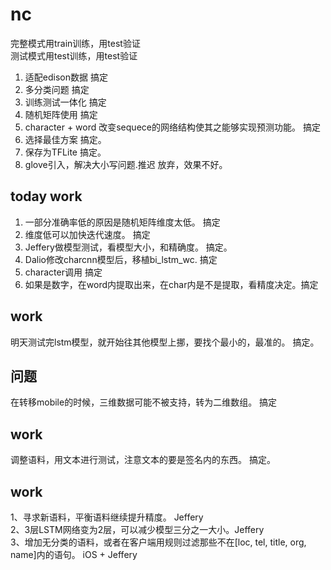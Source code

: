 # nc  
完整模式用train训练，用test验证  
测试模式用test训练，用test验证  

1. 适配edison数据  搞定  
2. 多分类问题 搞定    
3. 训练测试一体化  搞定
4. 随机矩阵使用 搞定
5. character + word  改变sequece的网络结构使其之能够实现预测功能。 搞定
6. 选择最佳方案   搞定。
7. 保存为TFLite  搞定。
8. glove引入，解决大小写问题.推迟   放弃，效果不好。

## today work
1.  一部分准确率低的原因是随机矩阵维度太低。  搞定
2.  维度低可以加快迭代速度。 搞定 
3.  Jeffery做模型测试，看模型大小，和精确度。   搞定。
4.  Dalio修改charcnn模型后，移植bi_lstm_wc. 搞定 
5. character调用 搞定
6.  如果是数字，在word内提取出来，在char内是不是提取，看精度决定。搞定

## work
明天测试完lstm模型，就开始往其他模型上挪，要找个最小的，最准的。   搞定。

## 问题  
在转移mobile的时候，三维数据可能不被支持，转为二维数组。 搞定

## work
调整语料，用文本进行测试，注意文本的要是签名内的东西。  搞定。

## work
1、寻求新语料，平衡语料继续提升精度。 Jeffery  
2、3层LSTM网络变为2层，可以减少模型三分之一大小。Jeffery  
3、增加无分类的语料，或者在客户端用规则过滤那些不在[loc, tel, title, org, name]内的语句。 iOS + Jeffery   
